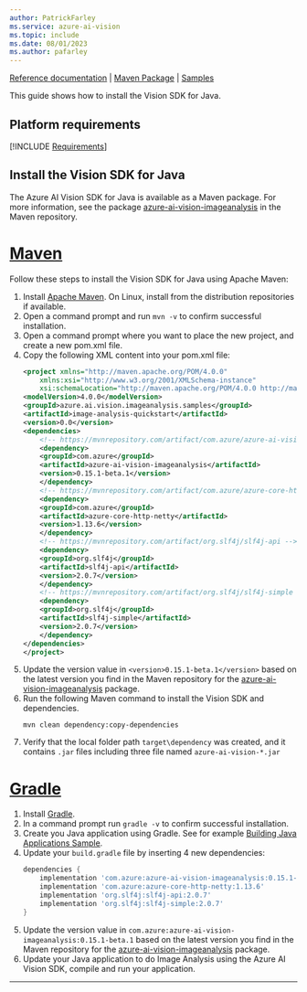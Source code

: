 ```yaml
---
author: PatrickFarley
ms.service: azure-ai-vision
ms.topic: include
ms.date: 08/01/2023
ms.author: pafarley
---
```


[Reference documentation](/java/api/com.azure.ai.vision.imageanalysis) | [Maven Package](https://mvnrepository.com/artifact/com.azure/azure-ai-vision-imageanalysis) | [Samples](https://github.com/Azure-Samples/azure-ai-vision-sdk)

This guide shows how to install the Vision SDK for Java.

## Platform requirements

[!INCLUDE [Requirements](java-requirements.md)]

## Install the Vision SDK for Java

The Azure AI Vision SDK for Java is available as a Maven package. For more information, see the package <a href="https://mvnrepository.com/artifact/com.azure/azure-ai-vision-imageanalysis" target="_blank">azure-ai-vision-imageanalysis</a> in the Maven repository.


# [Maven](#tab/maven)

Follow these steps to install the Vision SDK for Java using Apache Maven:

1. Install [Apache Maven](https://maven.apache.org/download.cgi). On Linux, install from the distribution repositories if available.
1. Open a command prompt and run `mvn -v` to confirm successful installation.
1. Open a command prompt where you want to place the new project, and create a new pom.xml file.
1. Copy the following XML content into your pom.xml file:
    ```xml
    <project xmlns="http://maven.apache.org/POM/4.0.0"
        xmlns:xsi="http://www.w3.org/2001/XMLSchema-instance"
        xsi:schemaLocation="http://maven.apache.org/POM/4.0.0 http://maven.apache.org/xsd/maven-4.0.0.xsd">
    <modelVersion>4.0.0</modelVersion>
    <groupId>azure.ai.vision.imageanalysis.samples</groupId>
    <artifactId>image-analysis-quickstart</artifactId>
    <version>0.0</version>
    <dependencies>
        <!-- https://mvnrepository.com/artifact/com.azure/azure-ai-vision-imageanalysis -->
        <dependency>
        <groupId>com.azure</groupId>
        <artifactId>azure-ai-vision-imageanalysis</artifactId>
        <version>0.15.1-beta.1</version>
        </dependency>
        <!-- https://mvnrepository.com/artifact/com.azure/azure-core-http-netty -->
        <dependency>
        <groupId>com.azure</groupId>
        <artifactId>azure-core-http-netty</artifactId>
        <version>1.13.6</version>
        </dependency>
        <!-- https://mvnrepository.com/artifact/org.slf4j/slf4j-api -->
        <dependency>
        <groupId>org.slf4j</groupId>
        <artifactId>slf4j-api</artifactId>
        <version>2.0.7</version>
        </dependency>
        <!-- https://mvnrepository.com/artifact/org.slf4j/slf4j-simple -->
        <dependency>
        <groupId>org.slf4j</groupId>
        <artifactId>slf4j-simple</artifactId>
        <version>2.0.7</version>
        </dependency>
    </dependencies>
    </project>
    ```
1. Update the version value in `<version>0.15.1-beta.1</version>` based on the latest version you find in the Maven repository for the [azure-ai-vision-imageanalysis](https://mvnrepository.com/artifact/com.azure/azure-ai-vision-imageanalysis) package.
1. Run the following Maven command to install the Vision SDK and dependencies.
    ```console
    mvn clean dependency:copy-dependencies
    ```
1. Verify that the local folder path `target\dependency` was created, and it contains `.jar` files including three file named `azure-ai-vision-*.jar`

# [Gradle](#tab/gradle)

1. Install [Gradle](https://gradle.org/install).
1. In a command prompt run `gradle -v` to confirm successful installation.
1. Create you Java application using Gradle. See for example [Building Java Applications Sample](https://docs.gradle.org/8.3/samples/sample_building_java_applications.html).
1. Update your `build.gradle` file by inserting 4 new dependencies:
    ```gradle
    dependencies {
        implementation 'com.azure:azure-ai-vision-imageanalysis:0.15.1-beta.1'
        implementation 'com.azure:azure-core-http-netty:1.13.6'
        implementation 'org.slf4j:slf4j-api:2.0.7'
        implementation 'org.slf4j:slf4j-simple:2.0.7'
    }
    ```
1. Update the version value in `com.azure:azure-ai-vision-imageanalysis:0.15.1-beta.1` based on the latest version you find in the Maven repository for the [azure-ai-vision-imageanalysis](https://mvnrepository.com/artifact/com.azure/azure-ai-vision-imageanalysis) package.
1. Update your Java application to do Image Analysis using the Azure AI Vision SDK, compile and run your application.
---
